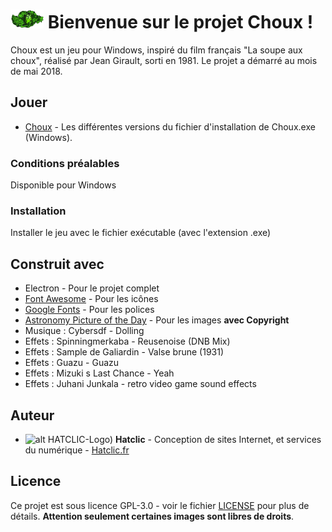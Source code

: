 # ![alt HATCLIC-Choux](https://raw.githubusercontent.com/Lob2018/Choux-Win/master/chou%2B.png) Bienvenue sur le projet Choux !

Choux est un jeu pour Windows, inspiré du film français "La soupe aux choux", réalisé par Jean Girault, sorti en 1981. Le projet a démarré au mois de mai 2018.

## Jouer

* [Choux](https://github.com/Lob2018/Choux-Win/releases/) - Les différentes versions du fichier d'installation de Choux.exe (Windows).

### Conditions préalables

Disponible pour Windows

### Installation

Installer le jeu avec le fichier exécutable (avec l'extension .exe)

## Construit avec

* Electron - Pour le projet complet
* [Font Awesome](https://fontawesome.com/v4.7.0/) - Pour les icônes
* [Google Fonts](https://fonts.google.com/) - Pour les polices
* [Astronomy Picture of the Day](https://apod.nasa.gov/apod/astropix.html) - Pour les images **avec Copyright**
* Musique : Cybersdf - Dolling
* Effets : Spinningmerkaba - Reusenoise (DNB Mix)
* Effets : Sample de Galiardin - Valse brune (1931)
* Effets : Guazu - Guazu
* Effets : Mizuki s Last Chance - Yeah
* Effets : Juhani Junkala - retro video game sound effects

## Auteur

* ![alt HATCLIC-Logo)](https://hatclic.fr/themes/hatclic_theme/logo.png)  **Hatclic** - Conception de sites Internet, et services du numérique - [Hatclic.fr](https://hatclic.fr)

## Licence

Ce projet est sous licence GPL-3.0 - voir le fichier [LICENSE](LICENSE) pour plus de détails. 
**Attention seulement certaines images sont libres de droits**.
